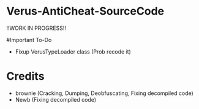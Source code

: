 # Verus-AntiCheat-SourceCode
!!WORK IN PROGRESS!!

#Important To-Do
- Fixup VerusTypeLoader class (Prob recode it)

# Credits
- brownie (Cracking, Dumping, Deobfuscating, Fixing decompiled code)
- Newb (Fixing decompiled code)
